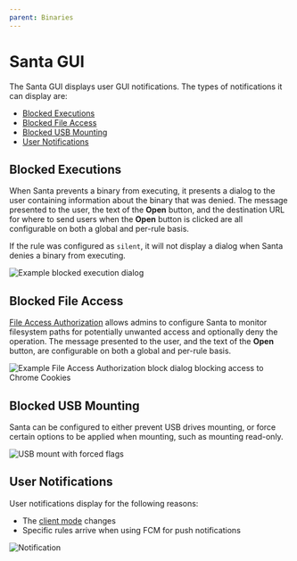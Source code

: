```yaml
---
parent: Binaries
---
```


# Santa GUI

The Santa GUI displays user GUI notifications. The types of notifications it can display are:

- [Blocked Executions](#blocked-executions)
- [Blocked File Access](#blocked-file-access)
- [Blocked USB Mounting](#blocked-usb-mounting)
- [User Notifications](#user-notifications)

## Blocked Executions

When Santa prevents a binary from executing, it presents a dialog to the user
containing information about the binary that was denied. The message presented
to the user, the text of the **Open** button, and the destination URL for where
to send users when the **Open** button is clicked are all configurable on both a
global and per-rule basis.

If the rule was configured as `silent`, it will not display a dialog when Santa denies a binary from executing.

![Example blocked execution dialog](blocked_execution.png)

## Blocked File Access

[File Access Authorization](https://northpole.dev/deployment/file-access-auth.html)
allows admins to configure Santa to monitor filesystem paths for potentially
unwanted access and optionally deny the operation. The message presented to the
user, and the text of the **Open** button, are configurable on both a global and
per-rule basis.

![Example File Access Authorization block dialog blocking access to Chrome
Cookies](blocked_faa.png)

## Blocked USB Mounting

Santa can be configured to either prevent USB drives mounting, or force certain
options to be applied when mounting, such as mounting read-only.

![USB mount with forced flags](mount_forced_flags.png)

## User Notifications

User notifications display for the following reasons:

*   The [client mode](https://northpole.dev/concepts/mode.html) changes
*   Specific rules arrive when using FCM for push notifications

![Notification](push.png)
